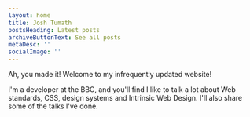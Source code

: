 ```yaml
---
layout: home
title: Josh Tumath
postsHeading: Latest posts
archiveButtonText: See all posts
metaDesc: ''
socialImage: ''
---
```


Ah, you made it! Welcome to my infrequently updated website!

I'm a developer at the BBC, and you'll find I like to talk a lot about Web standards, CSS, design systems and Intrinsic Web Design. I'll also share some of the talks I've done.
